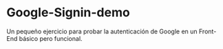 # Google-Signin-demo

Un pequeño ejercicio para probar la 
autenticación de  Google en un Front-End básico pero 
funcional.
